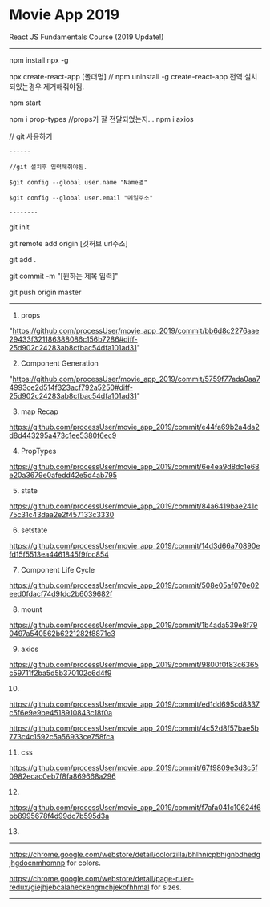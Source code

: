 # Movie App 2019

React JS Fundamentals Course (2019 Update!)

-------

npm install npx -g

npx create-react-app [폴더명]
	// npm uninstall -g create-react-app 전역 설치되있는경우 제거해줘야됨.

npm start

npm i prop-types //props가 잘 전달되었는지...
npm i axios

// git 사용하기

    ------

    //git 설치후 입력해줘야됨. 

    $git config --global user.name "Name명"
    
    $git config --global user.email "메일주소"

    --------

git init

git remote add origin [깃허브 url주소]

git add .

git commit -m "[원하는 제목 입력]"

git push origin master

-------

1. props

"https://github.com/processUser/movie_app_2019/commit/bb6d8c2276aae29433f321186388086c156b7286#diff-25d902c24283ab8cfbac54dfa101ad31"

2. Component Generation 

"https://github.com/processUser/movie_app_2019/commit/5759f77ada0aa74993ce2d514f323acf792a5250#diff-25d902c24283ab8cfbac54dfa101ad31"

3. map Recap

https://github.com/processUser/movie_app_2019/commit/e44fa69b2a4da2d8d443295a473c1ee5380f6ec9

4. PropTypes 

https://github.com/processUser/movie_app_2019/commit/6e4ea9d8dc1e68e20a3679e0afedd42e5d4ab795

5. state

https://github.com/processUser/movie_app_2019/commit/84a6419bae241c75c31c43daa2e2f457133c3330

6. setstate

https://github.com/processUser/movie_app_2019/commit/14d3d66a70890efd15f5513ea4461845f9fcc854

7. Component Life Cycle

https://github.com/processUser/movie_app_2019/commit/508e05af070e02eed0fdacf74d9fdc2b6039682f

8. mount

https://github.com/processUser/movie_app_2019/commit/1b4ada539e8f790497a540562b6221282f8871c3

9. axios

https://github.com/processUser/movie_app_2019/commit/9800f0f83c6365c59711f2ba5d5b370102c6d4f9

10. 

https://github.com/processUser/movie_app_2019/commit/ed1dd695cd8337c5f6e9e9be4518910843c18f0a

https://github.com/processUser/movie_app_2019/commit/4c52d8f57bae5b773c4c1592c5a56933ce758fca

11. css

https://github.com/processUser/movie_app_2019/commit/67f9809e3d3c5f0982ecac0eb7f8fa869668a296

12. 

https://github.com/processUser/movie_app_2019/commit/f7afa041c10624f6bb8995678f4d99dc7b595d3a

13. 

---

https://chrome.google.com/webstore/detail/colorzilla/bhlhnicpbhignbdhedgjhgdocnmhomnp for colors.

https://chrome.google.com/webstore/detail/page-ruler-redux/giejhjebcalaheckengmchjekofhhmal for sizes.

---
